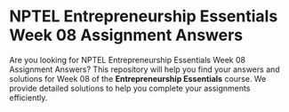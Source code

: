 # NPTEL Entrepreneurship Essentials Week 08 Assignment Answers

Are you looking for NPTEL Entrepreneurship Essentials Week 08 Assignment Answers? This repository will help you find your answers and solutions for Week 08 of the **Entrepreneurship Essentials** course. We provide detailed solutions to help you complete your assignments efficiently.